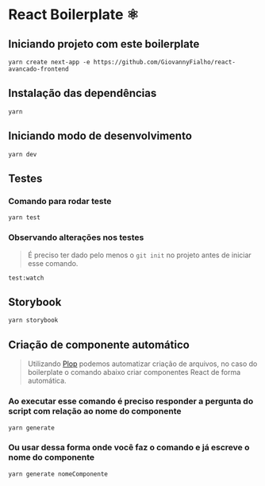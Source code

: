 # React Boilerplate ⚛
## Iniciando projeto com este boilerplate
```shell
yarn create next-app -e https://github.com/GiovannyFialho/react-avancado-frontend
```
## Instalação das dependências
```shell
yarn
```
## Iniciando modo de desenvolvimento
```shell
yarn dev
```
## Testes
### Comando para rodar teste
```shell
yarn test
```
### Observando alterações nos testes
> É preciso ter dado pelo menos o ```git init``` no projeto antes de iniciar esse comando.
```shell
test:watch
```
## Storybook
```shell
yarn storybook
```
## Criação de componente automático
> Utilizando [Plop](https://plopjs.com/) podemos automatizar criação de arquivos, no caso do boilerplate o comando abaixo criar componentes React de forma automática.
### Ao executar esse comando é preciso responder a pergunta do script com relação ao nome do componente
```shell
yarn generate
```
### Ou usar dessa forma onde você faz o comando e já escreve o nome do componente
```shell
yarn generate nomeComponente
```
